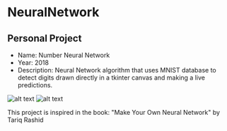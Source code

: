 # NeuralNetwork

Personal Project
--------

- Name: Number Neural Network
- Year: 2018
- Description: Neural Network algorithm that uses MNIST database to detect digits drawn directly in a tkinter canvas and making a live predictions.

![alt text](https://github.com/filipenovais/NumberNeuralNetwork/blob/master/nnclean.png)
![alt text](https://github.com/filipenovais/NumberNeuralNetwork/blob/master/nn6.png)


This project is inspired in the book: "Make Your Own Neural Network" by Tariq Rashid

